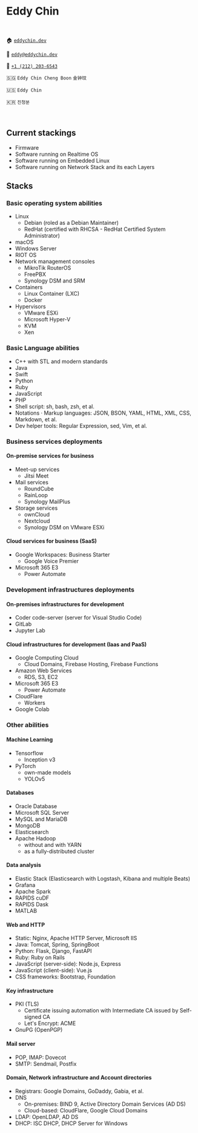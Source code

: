 # Eddy Chin

&nbsp;

🏠 [`eddychin.dev`](https://eddychin.dev)

📮 [`eddy@eddychin.dev`](mailto:eddy@eddychin.dev)

💬 [`+1 (212) 203-6543`](tel:+12122036543)

🇸🇬 `Eddy Chin Cheng Boon` `金钟玟`

🇺🇸 `Eddy Chin`

🇰🇷 `진청분`

&nbsp;

## Current stackings

* Firmware
* Software running on Realtime OS
* Software running on Embedded Linux
* Software running on Network Stack and its each Layers

## Stacks

### Basic operating system abilities

* Linux
  * Debian (roled as a Debian Maintainer)
  * RedHat (certified with RHCSA - RedHat Certified System Administrator)
* macOS
* Windows Server
* RIOT OS
* Network management consoles
  * MikroTik RouterOS
  * FreePBX
  * Synology DSM and SRM
* Containers
  * Linux Container (LXC)
  * Docker
* Hypervisors
  * VMware ESXi
  * Microsoft Hyper-V
  * KVM
  * Xen

### Basic Language abilities

* C++ with STL and modern standards
* Java
* Swift
* Python
* Ruby
* JavaScript
* PHP
* Shell script: sh, bash, zsh, et al.
* Notations · Markup languages: JSON, BSON, YAML, HTML, XML, CSS, Markdown, et al.
* Dev helper tools: Regular Expression, sed, Vim, et al.

### Business services deployments

#### On-premise services for business

* Meet-up services
  * Jitsi Meet
* Mail services
  * RoundCube
  * RainLoop
  * Synology MailPlus
* Storage services
  * ownCloud
  * Nextcloud
  * Synology DSM on VMware ESXi

#### Cloud services for business (SaaS)

* Google Workspaces: Business Starter
  * Google Voice Premier
* Microsoft 365 E3
  * Power Automate

### Development infrastructures deployments

#### On-premises infrastructures for development

* Coder code-server (server for Visual Studio Code)
* GitLab
* Jupyter Lab

#### Cloud infrastructures for development (Iaas and PaaS)

* Google Computing Cloud
  * Cloud Domains, Firebase Hosting, Firebase Functions
* Amazon Web Services
  * RDS, S3, EC2
* Microsoft 365 E3
  * Power Automate
* CloudFlare
  * Workers
* Google Colab

### Other abilities

#### Machine Learning

* Tensorflow
  * Inception v3
* PyTorch
  * own-made models
  * YOLOv5

#### Databases

* Oracle Database
* Microsoft SQL Server
* MySQL and MariaDB
* MongoDB
* Elasticsearch
* Apache Hadoop
  * without and with YARN
  * as a fully-distributed cluster

#### Data analysis

* Elastic Stack (Elasticsearch with Logstash, Kibana and multiple Beats)
* Grafana
* Apache Spark
* RAPIDS cuDF
* RAPIDS Dask
* MATLAB

#### Web and HTTP

* Static: Nginx, Apache HTTP Server, Microsoft IIS
* Java: Tomcat, Spring, SpringBoot
* Python: Flask, Django, FastAPI
* Ruby: Ruby on Rails
* JavaScript (server-side): Node.js, Express
* JavaScript (client-side): Vue.js
* CSS frameworks: Bootstrap, Foundation

#### Key infrastructure

* PKI (TLS)
  * Certificate issuing automation with Intermediate CA issued by Self-signed CA
  * Let's Encrypt: ACME
* GnuPG (OpenPGP)

#### Mail server

* POP, IMAP: Dovecot
* SMTP: Sendmail, Postfix

#### Domain, Network infrastructure and Account directories

* Registrars: Google Domains, GoDaddy, Gabia, et al.
* DNS
  * On-premises: BIND 9, Active Directory Domain Services (AD DS)
  * Cloud-based: CloudFlare, Google Cloud Domains
* LDAP: OpenLDAP, AD DS
* DHCP: ISC DHCP, DHCP Server for Windows
